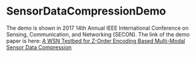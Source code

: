 # SensorDataCompressionDemo

The demo is shown in 2017 14th Annual IEEE International Conference on Sensing, Communication, and Networking (SECON).
The link of the demo paper is here: [A WSN Testbed for Z-Order Encoding Based Multi-Modal Sensor Data Compression](https://ieeexplore.ieee.org/abstract/document/7964952)

